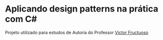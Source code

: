 # Aplicando design patterns na prática com C# 

Projeto utilizado para estudos de Autoria do Professor [Victor Fructuoso](https://github.com/fructuoso/DesignPatternSamples)